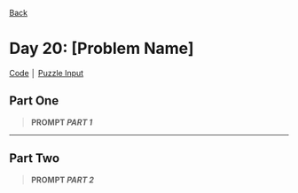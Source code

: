 [Back](../README.md)

# Day 20: [Problem Name]

[Code](./index.js) │ [Puzzle Input](./data.txt)

## Part One

> **PROMPT _PART 1_**

---

## Part Two

> **PROMPT _PART 2_**
